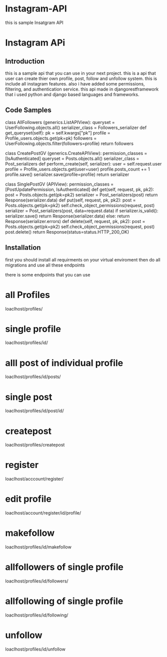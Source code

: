 # Instagram-API
this is sample Insatgram API


# Instagram APi

## Introduction

this is a sample api that you can use in your next project.
this is a api that user can create thier own profile, post, follow and unfollow system. 
this is include all instagram features.
also i have added some permissions, filtering,  and authentication service.
this api made in djangorestframework that i used python and django based languages and frameworks.


## Code Samples

class AllFollowers (generics.ListAPIView):
    queryset = UserFollowing.objects.all()
    serializer_class = Followers_serializer
    def get_queryset(self):
        pk = self.kwargs["pk"]
        profile = Profile_users.objects.get(pk=pk)
        followers = UserFollowing.objects.filter(followers=profile)
        return followers


class CreatePostGV (generics.CreateAPIView):
    permission_classes = [IsAuthenticated]
    queryset = Posts.objects.all()
    serializer_class = Post_serializers
    def perform_create(self, serializer):
        user = self.request.user
        profile = Profile_users.objects.get(user=user)
        profile.posts_count += 1
        profile.save()
        serializer.save(profile=profile)
        return serializer
        
        
        
class SinglePostGV (APIView):
    permission_classes = [PostUpdatePermission, IsAuthenticated]
    def get(self, request, pk, pk2):
        post = Posts.objects.get(pk=pk2)
        serializer = Post_serializers(post)
        return Response(serializer.data)
    def put(self, request, pk, pk2):
        post = Posts.objects.get(pk=pk2)
        self.check_object_permissions(request, post)
        serializer = Post_serializers(post, data=request.data)
        if serializer.is_valid():
            serializer.save()
            return Response(serializer.data)
        else:
            return Response(serializer.errors)
    def delete(self, request, pk, pk2):
        post = Posts.objects.get(pk=pk2)
        self.check_object_permissions(request, post)
        post.delete()
        return Response(status=status.HTTP_200_OK)
        
        
        

## Installation

first you should install all requirments on your virtual enviroment then do all migrations and use all these endpoints

there is some endpoints that you can use
# all Profiles
loaclhost/profiles/
# single profile
loaclhost/profiles/id/
# alll post of individual profile
loaclhost/profiles/id/posts/
# single post
loaclhost/profiles/id/post/id/
# createpost
loaclhost/profiles/createpost
# register
loaclhost/acccount/register/
# edit profile
loaclhost/account/register/id/profile/
# makefollow
loaclhost/profiles/id/makefollow
# allfollowers of single profile
loaclhost/profiles/id/followers/
# allfollowing of single profile
loaclhost/profiles/id/following/
# unfollow
loaclhost/profiles/id/unfollow

